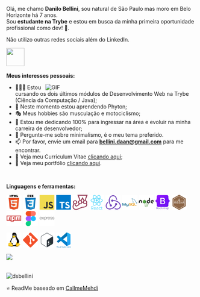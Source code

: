 Olá, me chamo **Danilo Bellini**, sou natural de São Paulo mas moro em Belo Horizonte há 7 anos.
<br />
Sou **estudante na Trybe** e estou em busca da minha primeira oportunidade profissional como dev! 🚀.

<p>Não utilizo outras redes sociais além do LinkedIn.</p>

<a href="https://www.linkedin.com/in/danilobellini/" target="_blank">
  <img src="https://i.ibb.co/Kx2GSrT/linkedin.png" width="48px" height="48px">
</a>


**Meus interesses pessoais:**

  <img align="right" alt="GIF" src="https://media.giphy.com/media/YYW0hHizzIOrlhimPG/giphy.gif" width="400px" />

- 👨🏽‍💻 Estou cursando os dois últimos módulos de Desenvolvimento Web na Trybe (Ciência da Computação / Java);
- 🌱 Neste momento estou aprendendo Phyton; 
- 🎭 Meus hobbies são musculação e motociclismo;
- 💼 Estou me dedicando 100% para ingressar na área e evoluir na minha carreira de desenvolvedor;
- 💬 Pergunte-me sobre minimalismo, é o meu tema preferido.
- 📫 Por favor, envie um email para **bellini.daan@gmail.com** para me encontrar.
- 📝 Veja meu Curriculum Vitae <a href="" target="_blank">clicando aqui</a>;
- 📓 Veja meu portfólio <a href="https://dsbellini.github.io/" target="_blank">clicando aqui</a>.

<br />

**Linguagens e ferramentas:**  

<p align="left">
  <img src="https://raw.githubusercontent.com/devicons/devicon/master/icons/html5/html5-original-wordmark.svg" alt="html5" width="40" height="40"/> 
  <img src="https://raw.githubusercontent.com/devicons/devicon/master/icons/css3/css3-original-wordmark.svg" alt="css3" width="40" height="40"/> 
  <img src="https://raw.githubusercontent.com/devicons/devicon/master/icons/javascript/javascript-original.svg" alt="javascript" width="40" height="40"/> 
  <img src="https://raw.githubusercontent.com/devicons/devicon/master/icons/typescript/typescript-original.svg" alt="typescript" width="40" height="40"/> 
  <img src="https://raw.githubusercontent.com/devicons/devicon/master/icons/jest/jest-plain.svg" alt="jest" width="40" height="40" />
  <img src="https://raw.githubusercontent.com/devicons/devicon/master/icons/react/react-original-wordmark.svg" alt="react" width="40" height="40"/> 
  <img src="https://raw.githubusercontent.com/devicons/devicon/master/icons/redux/redux-original.svg" alt="redux" width="40" height="40"/> 
  <img src="https://raw.githubusercontent.com/devicons/devicon/master/icons/mysql/mysql-original-wordmark.svg" alt="mysql" width="40" height="40"/>  
  <img src="https://raw.githubusercontent.com/devicons/devicon/master/icons/nodejs/nodejs-original-wordmark.svg" alt="nodejs" width="40" height="40"/> 
  <img src="https://raw.githubusercontent.com/devicons/devicon/master/icons/bootstrap/bootstrap-original-wordmark.svg" alt="bootstrap" width="40" height="40"/> 
  <img src="https://raw.githubusercontent.com/devicons/devicon/master/icons/mocha/mocha-plain.svg" alt="mocha" width="40" height="40"/> 
  <img src="https://raw.githubusercontent.com/devicons/devicon/master/icons/npm/npm-original-wordmark.svg" alt="npm" width="40" height="40"/>
  <img src="https://raw.githubusercontent.com/devicons/devicon/master/icons/figma/figma-original.svg" alt="redux" width="40" height="40"/> 
  <img src="https://raw.githubusercontent.com/devicons/devicon/master/icons/express/express-original-wordmark.svg" alt="express" width="40" height="40"/> 
</p>

<p>
  <img src="https://raw.githubusercontent.com/devicons/devicon/master/icons/linux/linux-original.svg" alt="linux" width="40" height="40" />
  <img src="https://raw.githubusercontent.com/devicons/devicon/master/icons/git/git-original.svg" alt="git" width="40" height="40"/> 
  <img src="https://raw.githubusercontent.com/devicons/devicon/master/icons/bash/bash-original.svg" alt="bash" width="40" height="40"/> 
  <img src="https://raw.githubusercontent.com/devicons/devicon/master/icons/vscode/vscode-original-wordmark.svg" alt="bash" width="40" height="40"/> 
</p>


<picture>
  <source
    srcset="https://github-profile-summary-cards.vercel.app/api/cards/profile-details?username=dsbellini&theme=github_dark"
    media="(prefers-color-scheme: dark)"
  />
  <source
    srcset="https://github-profile-summary-cards.vercel.app/api/cards/profile-details?username=dsbellini&theme=github"
    media="(prefers-color-scheme: light), (prefers-color-scheme: no-preference)"
  />
  <img src="https://github-readme-stats.vercel.app/api?username=anuraghazra&show_icons=true" />
</picture>

<br />
<br />

<p align="left"> <img src="https://komarev.com/ghpvc/?username=dsbellini" alt="dsbellini" /> </p>

⭐️ ReadMe baseado em [CallmeMehdi](https://github.com/CallmeMehdi)

<!--
**dsbellini/dsbellini** is a ✨ _special_ ✨ repository because its `README.md` (this file) appears on your GitHub profile.

Here are some ideas to get you started:

- 🔭 I’m currently working on ...
- 🌱 I’m currently learning ...
- 👯 I’m looking to collaborate on ...
- 🤔 I’m looking for help with ...
- 💬 Ask me about ...
- 📫 How to reach me: ...
- 😄 Pronouns: ...
- ⚡ Fun fact: ...
-->
